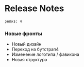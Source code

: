 # Release Notes

`релиз: 4`
<br>
### Новые фронты
- Новый дизайн
- Переход на бутстрап4
- Изменение логотипа / фавикона
- Новая структура
